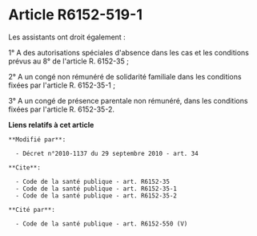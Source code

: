 # Article R6152-519-1

Les assistants ont droit également : 

1° A des autorisations spéciales d'absence dans les cas et les conditions prévus au 8° de l'article R. 6152-35 ; 

2° A un congé non rémunéré de solidarité familiale dans les conditions fixées par l'article R. 6152-35-1 ; 

3° A un congé de présence parentale non rémunéré, dans les conditions fixées par l'article R. 6152-35-2.

**Liens relatifs à cet article**

	**Modifié par**:

	  - Décret n°2010-1137 du 29 septembre 2010 - art. 34

	**Cite**:

	  - Code de la santé publique - art. R6152-35
	  - Code de la santé publique - art. R6152-35-1
	  - Code de la santé publique - art. R6152-35-2

	**Cité par**:

	  - Code de la santé publique - art. R6152-550 (V)
